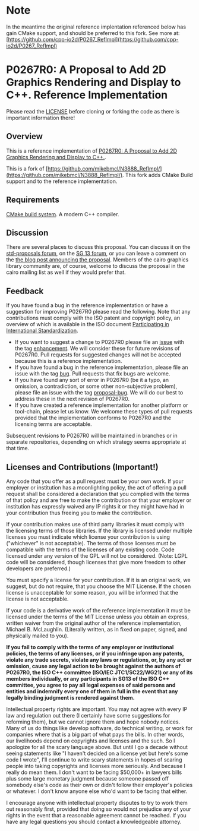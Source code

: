 Note
====

In the meantime the original reference implentation referenced below has gain CMake support, and should be preferred to this fork. See more at: [https://github.com/cpp-io2d/P0267_RefImpl](https://github.com/cpp-io2d/P0267_RefImpl)


P0267R0: A Proposal to Add 2D Graphics Rendering and Display to C++. Reference Implementation
=============

Please read the [LICENSE](https://github.com/cristianadam/io2d/blob/master/LICENSE.md) before 
cloning or forking the code as there is important information there!

Overview
-------------

This is a reference implementation of [P0267R0: A Proposal to Add 2D Graphics Rendering and Display to C++.](http://open-std.org/JTC1/SC22/WG21/docs/papers/2016/p0267r0.pdf).

This is a fork of [https://github.com/mikebmcl/N3888_RefImpl/](https://github.com/mikebmcl/N3888_RefImpl/). 
This fork adds CMake Build support and to the reference implementation.

Requirements
-------------

[CMake build system](https://cmake.org/). A modern C++ compiler.

Discussion
-------------

There are several places to discuss this proposal. You can discuss it on the [std-proposals forum](https://groups.google.com/a/isocpp.org/forum/?fromgroups#!forum/std-proposals), 
on the [SG 13 forum](https://groups.google.com/a/isocpp.org/forum/?fromgroups#!forum/sg13), or you can leave a comment on the 
[the blog post announcing the proposal](http://isocpp.org/blog/2014/07/N4073). Members of the cairo graphics library community are, 
of course, welcome to discuss the proposal in the cairo mailing list as well if they would prefer that.

Feedback
-------------
If you have found a bug in the reference implementation or have a suggestion for improving P0267R0 please read the following. Note that any 
contributions must comply with the ISO patent and copyright policy, an overview of which is available in the ISO 
document [Participating in International Standardization](http://www.iso.org/iso/joining_in_2012.pdf).

* If you want to suggest a change to P0267R0 please file an [issue](https://github.com/mikebmcl/N3888_RefImpl/issues) with the tag [enhancement](https://github.com/mikebmcl/N3888_RefImpl/issues?labels=enhancement&page=1&state=open). We will consider these for future revisions of P0267R0. Pull requests for suggested changes will not be accepted because this is a reference implementation.
* If you have found a bug in the reference implementation, please file an issue with the tag [bug](https://github.com/mikebmcl/N3888_RefImpl/issues?labels=bug&page=1&state=open). Pull requests that fix bugs are welcome.
* If you have found any sort of error in P0267R0 (be it a typo, an omission, a contradiction, or some other non-subjective problem), please file an issue with the tag [proposal-bug](https://github.com/mikebmcl/N3888_RefImpl/issues?labels=proposal-bug&page=1&state=open). We will do our best to address these in the next revision of P0267R0.
* If you have created a reference implementation for another platform or tool-chain, please let us know. We welcome these types of pull requests provided that the implementation conforms to P0267R0 and the licensing terms are acceptable.

Subsequent revisions to P0267R0 will be maintained in branches or in separate repositories, depending on which 
strategy seems appropriate at that time.

Licenses and Contributions (Important!)
-------------

Any code that you offer as a pull request must be your own work. If your employer or institution has a moonlighting policy, 
the act of offering a pull request shall be considered a declaration that you complied with the terms of that policy 
and are free to make the contribution or that your employer or institution has expressly waived any IP rights 
it or they might have had in your contribution thus freeing you to make the contribution.

If your contribution makes use of third party libraries it must comply with the licensing terms of those 
libraries. If the library is licensed under multiple licenses you must indicate which license your 
contribution is using ("whichever" is not acceptable). The terms of those licenses must be compatible 
with the terms of the licenses of any existing code. Code licensed under any version of the GPL will 
not be considered. (Note: LGPL code will be considered, though licenses that give more freedom to other 
developers are preferred.)

You must specify a license for your contribution. If it is an original work, we suggest, but do not require, 
that you choose the MIT License. If the chosen license is unacceptable for some reason, you will be informed 
that the license is not acceptable.

If your code is a derivative work of the reference implementation it must be licensed under the terms of the 
MIT License unless you obtain an express, written waiver from the original author of the reference implementation, 
Michael B. McLaughlin. (Literally written, as in fixed on paper, signed, and physically mailed to you).

**If you fail to comply with the terms of any employer or institutional policies, the terms of any licenses, 
or if you infringe upon any patents, violate any trade secrets, violate any laws or regulations, or, by 
any act or omission, cause any legal action to be brought against the authors of P0267R0, the ISO C++ committee 
(ISO/IEC JTC1/SC22/WG21) or any of its members individually, or any participants in SG13 of the ISO C++ 
committee, you agree to pay all legal expenses of said persons and entities and indemnify every one of 
them in full in the event that any legally binding judgment is rendered against them.**

Intellectual property rights are important. You may not agree with every IP law and regulation out there 
(I certainly have some suggestions for reforming them), but we cannot ignore them and hope nobody notices. 
Many of us do things like develop software, do technical writing, or work for companies where that is a 
big part of what pays the bills. In other words, our livelihoods depend on copyrights and licenses and 
the such. So I apologize for all the scary language above. But until I go a decade without seeing 
statements like "I haven't decided on a license yet but here's some code I wrote", I'll continue to 
write scary statements in hopes of scaring people into taking copyrights and licenses more seriously. 
And because I really do mean them. I don't want to be facing $50,000+ in lawyers bills plus some 
large monetary judgment because someone passed off somebody else's code as their own or didn't follow 
their employer's policies or whatever. I don't know anyone else who'd want to be facing that either.

I encourage anyone with intellectual property disputes to try to work them out reasonably first, 
provided that doing so would not prejudice any of your rights in the event that a reasonable 
agreement cannot be reached. If you have any legal questions you should contact a knowledgeable attorney.
